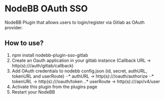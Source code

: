 # NodeBB OAuth SSO

NodeBB Plugin that allows users to login/register via Gitlab as OAuth provider.

## How to use?

1. npm install nodebb-plugin-sso-gitlab
1. Create an Oauth application in your gitlab instance (Callback URL -> http(s)://<your-nodebb-url>/auth/gitlab/callback)   
1. Add OAuth credentials to nodebb config.json (id, secret, authURL, tokenURL and userRoute)
⋅⋅* authURL -> http(s)://<your-gitlab-instance-url>/oauth/authorize
⋅⋅* tokenURL -> http(s)://<your-gitlab-instance-url>/oauth/token
..* userRoute -> http(s)://<your-gitlab-instance-url>/api/v4/user
1. Activate this plugin from the plugins page
1. Restart your NodeBB
